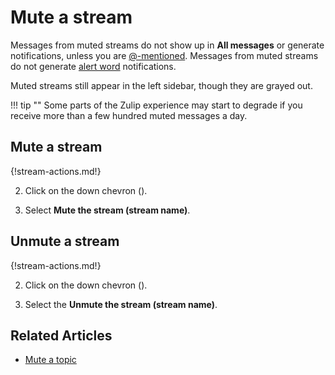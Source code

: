 # Mute a stream

Messages from muted streams do not show up in **All messages** or generate
notifications, unless you are
[@-mentioned](/help/at-mention-a-team-member). Messages from muted streams
do not generate [alert word](/help/add-an-alert-word) notifications.

Muted streams still appear in the left sidebar, though they are grayed out.

!!! tip ""
    Some parts of the Zulip experience may start to degrade
    if you receive more than a few hundred muted messages a day.

## Mute a stream

{!stream-actions.md!}

2. Click on the down chevron (<i class="icon-vector-chevron-down"></i>).

3. Select **Mute the stream (stream name)**.


## Unmute a stream

{!stream-actions.md!}

2. Click on the down chevron (<i class="icon-vector-chevron-down"></i>).

3. Select the **Unmute the stream (stream name)**.

## Related Articles

* [Mute a topic](/help/mute-a-topic)
